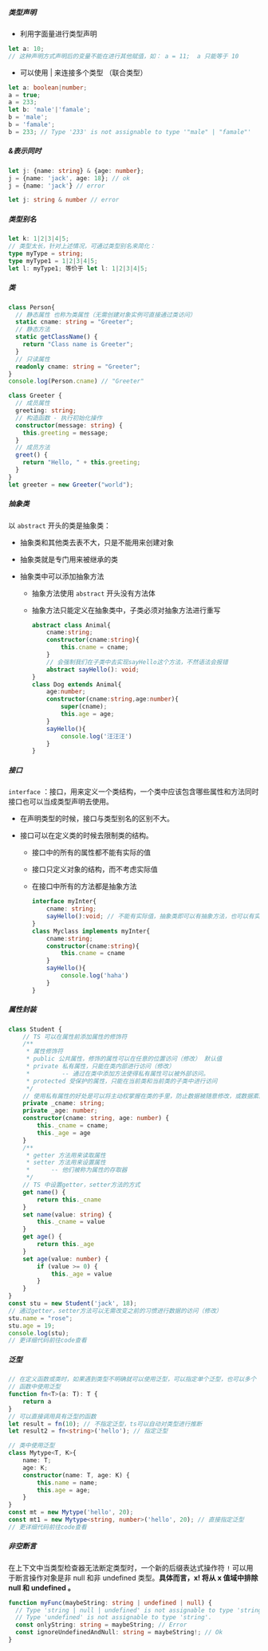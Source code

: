 ##### 类型声明

- 利用字面量进行类型声明

```ts
let a: 10;
// 这种声明方式声明后的变量不能在进行其他赋值，如： a = 11;  a 只能等于 10
```

- 可以使用 | 来连接多个类型 （联合类型）

```ts
let a: boolean|number;
a = true;
a = 233;
let b: 'male'|'famale';
b = 'male';
b = 'famale';
b = 233; // Type '233' is not assignable to type '"male" | "famale"'
```

##### &表示同时

```ts
let j: {name: string} & {age: number};
j = {name: 'jack', age: 18}; // ok
j = {name: 'jack'} // error

let j: string & number // error 
```

##### 类型别名

```ts
let k: 1|2|3|4|5;
// 类型太长，针对上述情况，可通过类型别名来简化：
type myType = string;
type myType1 = 1|2|3|4|5;
let l: myType1; 等价于 let l: 1|2|3|4|5;
```

##### 类

```ts
class Person{
  // 静态属性 也称为类属性（无需创建对象实例可直接通过类访问）
  static cname: string = "Greeter";
  // 静态方法
  static getClassName() {
    return "Class name is Greeter";
  }
  // 只读属性  
  readonly cname: string = "Greeter";
}
console.log(Person.cname) // "Greeter"

class Greeter {
  // 成员属性
  greeting: string;
  // 构造函数 - 执行初始化操作
  constructor(message: string) {
    this.greeting = message;
  }
  // 成员方法
  greet() {
    return "Hello, " + this.greeting;
  }
}
let greeter = new Greeter("world");
```

##### 抽象类

以 `abstract` 开头的类是抽象类：

+ 抽象类和其他类去表不大，只是不能用来创建对象

+ 抽象类就是专门用来被继承的类

+ 抽象类中可以添加抽象方法

  + 抽象方法使用 `abstract` 开头没有方法体

  + 抽象方法只能定义在抽象类中，子类必须对抽象方法进行重写

    ```ts
    abstract class Animal{
        cname:string;
        constructor(cname:string){
            this.cname = cname;
        }
    	// 会强制我们在子类中去实现sayHello这个方法，不然语法会报错    
        abstract sayHello(): void;
    }
    class Dog extends Animal{
        age:number;
        constructor(cname:string,age:number){
            super(cname);
            this.age = age;
        }
        sayHello(){
            console.log('汪汪汪')
        }
    }
    ```


##### 接口

`interface`  ：接口，用来定义一个类结构，一个类中应该包含哪些属性和方法同时接口也可以当成类型声明去使用。

+ 在声明类型的时候，接口与类型别名的区别不大。

+ 接口可以在定义类的时候去限制类的结构。
  + 接口中的所有的属性都不能有实际的值

  + 接口只定义对象的结构，而不考虑实际值

  + 在接口中所有的方法都是抽象方法

    ```ts
    interface myInter{
        cname: string;
        sayHello():void; // 不能有实际值，抽象类即可以有抽象方法，也可以有实际值
    }
    class Myclass implements myInter{
        cname:string;
        constructor(cname:string){
            this.cname = cname
        }
        sayHello(){
            console.log('haha')
        }
    }
    ```

##### 属性封装

```ts
class Student {
    // TS 可以在属性前添加属性的修饰符
    /**
     * 属性修饰符
     * public 公共属性，修饰的属性可以在任意的位置访问（修改） 默认值
     * private 私有属性，只能在类内部进行访问（修改）
     *         -- 通过在类中添加方法使得私有属性可以被外部访问。
     * protected 受保护的属性，只能在当前类和当前类的子类中进行访问
     */
    // 使用私有属性的好处是可以将主动权掌握在类的手里，防止数据被随意修改，或数据紊乱。
    private _cname: string;
    private _age: number;
    constructor(cname: string, age: number) {
        this._cname = cname;
        this._age = age
    }
    /**
     * getter 方法用来读取属性
     * setter 方法用来设置属性
     *      -- 他们被称为属性的存取器
     */
    // TS 中设置getter，setter方法的方式
    get name() {
        return this._cname
    }
    set name(value: string) {
        this._cname = value
    }
    get age() {
        return this._age
    }
    set age(value: number) {
        if (value >= 0) {
            this._age = value
        }
    }
}
const stu = new Student('jack', 18);
// 通过getter，setter方法可以无需改变之前的习惯进行数据的访问（修改）
stu.name = "rose";
stu.age = 19;
console.log(stu);
// 更详细代码前往code查看
```

##### 泛型

```ts
// 在定义函数或类时，如果遇到类型不明确就可以使用泛型，可以指定单个泛型，也可以多个
// 函数中使用泛型
function fn<T>(a: T): T {
    return a
}
// 可以直接调用具有泛型的函数
let result = fn(10); // 不指定泛型，ts可以自动对类型进行推断
let result2 = fn<string>('hello'); // 指定泛型

// 类中使用泛型
class Mytype<T, K>{
    name: T;
    age: K;
    constructor(name: T, age: K) {
        this.name = name;
        this.age = age;
    }
}
const mt = new Mytype('hello', 20);
const mt1 = new Mytype<string, number>('hello', 20); // 直接指定泛型
// 更详细代码前往code查看
```

##### 非空断言

在上下文中当类型检查器无法断定类型时，一个新的后缀表达式操作符 `!` 可以用于断言操作对象是非 null 和非 undefined 类型。**具体而言，x! 将从 x 值域中排除 null 和 undefined 。**

```ts
function myFunc(maybeString: string | undefined | null) {
  // Type 'string | null | undefined' is not assignable to type 'string'.
  // Type 'undefined' is not assignable to type 'string'. 
  const onlyString: string = maybeString; // Error
  const ignoreUndefinedAndNull: string = maybeString!; // Ok
}
```

